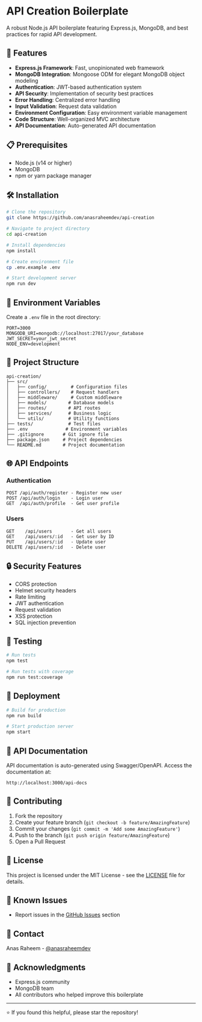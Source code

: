 # API Creation Boilerplate

A robust Node.js API boilerplate featuring Express.js, MongoDB, and best practices for rapid API development.

## 🚀 Features

- **Express.js Framework**: Fast, unopinionated web framework
- **MongoDB Integration**: Mongoose ODM for elegant MongoDB object modeling
- **Authentication**: JWT-based authentication system
- **API Security**: Implementation of security best practices
- **Error Handling**: Centralized error handling
- **Input Validation**: Request data validation
- **Environment Configuration**: Easy environment variable management
- **Code Structure**: Well-organized MVC architecture
- **API Documentation**: Auto-generated API documentation

## 📋 Prerequisites

- Node.js (v14 or higher)
- MongoDB
- npm or yarn package manager

## 🛠️ Installation

```bash
# Clone the repository
git clone https://github.com/anasraheemdev/api-creation

# Navigate to project directory
cd api-creation

# Install dependencies
npm install

# Create environment file
cp .env.example .env

# Start development server
npm run dev
```

## 🔧 Environment Variables

Create a `.env` file in the root directory:

```env
PORT=3000
MONGODB_URI=mongodb://localhost:27017/your_database
JWT_SECRET=your_jwt_secret
NODE_ENV=development
```

## 📁 Project Structure

```
api-creation/
├── src/
│   ├── config/         # Configuration files
│   ├── controllers/    # Request handlers
│   ├── middleware/     # Custom middleware
│   ├── models/        # Database models
│   ├── routes/        # API routes
│   ├── services/      # Business logic
│   └── utils/         # Utility functions
├── tests/             # Test files
├── .env              # Environment variables
├── .gitignore       # Git ignore file
├── package.json     # Project dependencies
└── README.md        # Project documentation
```

## 🌐 API Endpoints

### Authentication
```
POST /api/auth/register - Register new user
POST /api/auth/login    - Login user
GET  /api/auth/profile  - Get user profile
```

### Users
```
GET    /api/users       - Get all users
GET    /api/users/:id   - Get user by ID
PUT    /api/users/:id   - Update user
DELETE /api/users/:id   - Delete user
```

## 🔒 Security Features

- CORS protection
- Helmet security headers
- Rate limiting
- JWT authentication
- Request validation
- XSS protection
- SQL injection prevention

## 🧪 Testing

```bash
# Run tests
npm test

# Run tests with coverage
npm run test:coverage
```

## 🚀 Deployment

```bash
# Build for production
npm run build

# Start production server
npm start
```

## 📝 API Documentation

API documentation is auto-generated using Swagger/OpenAPI. Access the documentation at:
```
http://localhost:3000/api-docs
```

## 🤝 Contributing

1. Fork the repository
2. Create your feature branch (`git checkout -b feature/AmazingFeature`)
3. Commit your changes (`git commit -m 'Add some AmazingFeature'`)
4. Push to the branch (`git push origin feature/AmazingFeature`)
5. Open a Pull Request

## 📜 License

This project is licensed under the MIT License - see the [LICENSE](LICENSE) file for details.

## 🐛 Known Issues

- Report issues in the [GitHub Issues](https://github.com/anasraheemdev/api-creation/issues) section

## 📮 Contact

Anas Raheem - [@anasraheemdev](https://github.com/anasraheemdev)

## 🙏 Acknowledgments

- Express.js community
- MongoDB team
- All contributors who helped improve this boilerplate

---

⭐️ If you found this helpful, please star the repository!
